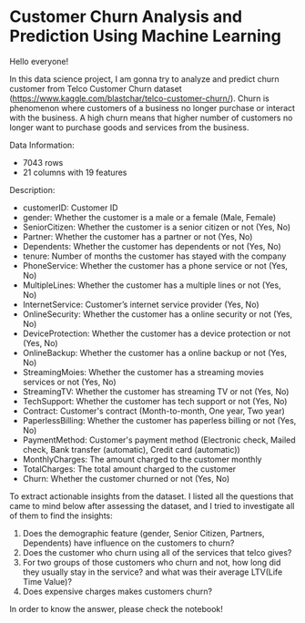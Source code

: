 # Customer Churn Analysis and Prediction Using Machine Learning

Hello everyone!

In this data science project, I am gonna try to analyze and predict churn customer from Telco Customer Churn dataset (https://www.kaggle.com/blastchar/telco-customer-churn/). Churn is phenomenon where customers of a business no longer purchase or interact with the business. A high churn means that higher number of customers no longer want to purchase goods and services from the business.

Data Information:

* 7043 rows
* 21 columns with 19 features

Description:
* customerID: Customer ID
* gender: Whether the customer is a male or a female (Male, Female)
* SeniorCitizen: Whether the customer is a senior citizen or not (Yes, No)
* Partner: Whether the customer has a partner or not (Yes, No)
* Dependents: Whether the customer has dependents or not (Yes, No)
* tenure: Number of months the customer has stayed with the company
* PhoneService: Whether the customer has a phone service or not (Yes, No)
* MultipleLines: Whether the customer has a multiple lines or not (Yes, No)
* InternetService: Customer’s internet service provider (Yes, No)
* OnlineSecurity: Whether the customer has a online security or not (Yes, No)
* DeviceProtection: Whether the customer has a device protection or not (Yes, No)
* OnlineBackup: Whether the customer has a online backup or not (Yes, No)
* StreamingMoies: Whether the customer has a streaming movies services or not (Yes, No)
* StreamingTV: Whether the customer has streaming TV or not (Yes, No)
* TechSupport: Whether the customer has tech support or not (Yes, No)
* Contract: Customer's contract (Month-to-month, One year, Two year)
* PaperlessBilling: Whether the customer has paperless billing or not (Yes, No)
* PaymentMethod: Customer's payment method (Electronic check, Mailed check, Bank transfer (automatic), Credit card (automatic))
* MonthlyCharges: The amount charged to the customer monthly
* TotalCharges: The total amount charged to the customer
* Churn: Whether the customer churned or not (Yes, No)

To extract actionable insights from the dataset. I listed all the questions that came to mind below after assessing the dataset, and I tried to investigate all of them to find the insights:

1. Does the demographic feature (gender, Senior Citizen, Partners, Dependents) have influence on the customers to churn?
2. Does the customer who churn using all of the services that telco gives?
3. For two groups of those customers who churn and not, how long did they usually stay in the service? and what was their average LTV(Life Time Value)?
4. Does expensive charges makes customers churn?

In order to know the answer, please check the notebook!
